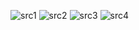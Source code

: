 ![src1](https://user-images.githubusercontent.com/61667679/139283553-2bcc03c6-d700-4256-8568-ab31f7e9de29.JPG)
![src2](https://user-images.githubusercontent.com/61667679/139283556-ac50084f-3252-46cb-97d5-fa523bc9fb8f.JPG)
![src3](https://user-images.githubusercontent.com/61667679/139283557-d3e26ed4-fcdd-401c-a0b1-1fd0ebe679b6.JPG)
![src4](https://user-images.githubusercontent.com/61667679/139283558-a3a5d82f-8eed-44e9-823c-2f46d12aca6e.JPG)
